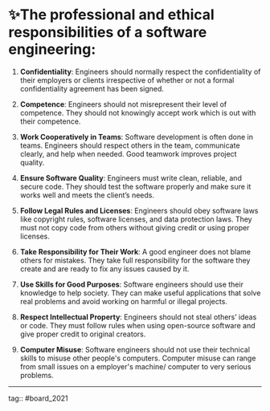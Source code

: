 # ✨The professional and ethical responsibilities of a software engineering:

1. **Confidentiality**: Engineers should normally respect the confidentiality of their employers or clients irrespective of whether or not a formal confidentiality agreement has been signed.

2. **Competence**: Engineers should not misrepresent their level of competence. They should not knowingly accept work which is out with their competence.

3. **Work Cooperatively in Teams**: Software development is often done in teams. Engineers should respect others in the team, communicate clearly, and help when needed. Good teamwork improves project quality.

4. **Ensure Software Quality**: Engineers must write clean, reliable, and secure code. They should test the software properly and make sure it works well and meets the client’s needs.

5. **Follow Legal Rules and Licenses**: Engineers should obey software laws like copyright rules, software licenses, and data protection laws. They must not copy code from others without giving credit or using proper licenses.

6. **Take Responsibility for Their Work**: A good engineer does not blame others for mistakes. They take full responsibility for the software they create and are ready to fix any issues caused by it.

7. **Use Skills for Good Purposes**: Software engineers should use their knowledge to help society. They can make useful applications that solve real problems and avoid working on harmful or illegal projects.

8. **Respect Intellectual Property**: Engineers should not steal others’ ideas or code. They must follow rules when using open-source software and give proper credit to original creators.

9. **Computer Misuse**: Software engineers should not use their technical skills to misuse  other people's computers. Computer misuse can range from small issues on a employer's machine/ computer to very serious problems.

---

tag:: #board_2021 
